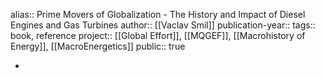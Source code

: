 alias:: Prime Movers of Globalization - The History and Impact of Diesel Engines and Gas Turbines
author:: [[Vaclav Smil]] 
publication-year::
tags:: book, reference
project:: [[Global Effort]], [[MQGEF]], [[Macrohistory of Energy]], [[MacroEnergetics]] 
public:: true

-